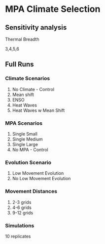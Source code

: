 # MPA Climate Selection

## Sensitivity analysis

Thermal Breadth

3,4,5,6

## Full Runs

### Climate Scenarios

1. No Climate - Control
2. Mean shift
3. ENSO
4. Heat Waves
5. Heat Waves w Mean Shift

### MPA Scenarios

1. Single Small 
2. Single Medium
3. Single Large
4. No MPA - Control

### Evolution Scenario

1. Low Movement Evolution
2. No Low Movement Evolution

### Movement Distances

1. 2-3 grids
2. 4-6 grids
3. 9-12 grids

### Simulations

10 replicates 
